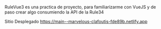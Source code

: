 RuleVue3 es una practica de proyecto, para familiarizarme con VueJS y de paso crear algo consumiendo la API de la Rule34

Sitio Desplegado
https://main--marvelous-clafoutis-fde89b.netlify.app

